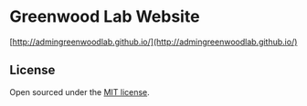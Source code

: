 # Greenwood Lab Website

[http://admingreenwoodlab.github.io/](http://admingreenwoodlab.github.io/)

## License

Open sourced under the [MIT license](LICENSE.md).

